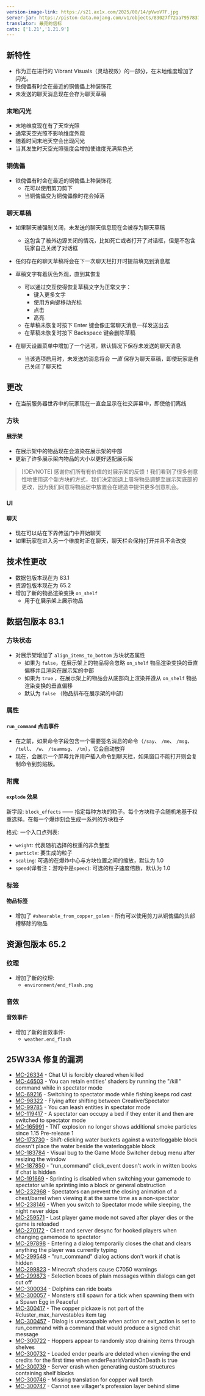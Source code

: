 ```yaml
---
version-image-link: https://s21.ax1x.com/2025/08/14/pVwoV7F.jpg
server-jar: https://piston-data.mojang.com/v1/objects/83027f72aa7957837aeeaef499c67105583d0928/server.jar
translator: 最亮的信标
cats: ['1.21','1.21.9']
---
```

## 新特性

- 作为正在进行的 Vibrant Visuals（灵动视效）的一部分，在末地维度增加了闪光。
- 铁傀儡有时会在最近的铜傀儡上种装饰花
- 未发送的聊天消息现在会存为聊天草稿

### 末地闪光

- 末地维度现在有了天空光照
- 通常天空光照不影响维度外观
- 随着时间末地天空会出现闪光
- 当其发生时天空光照强度会增加使维度充满紫色光

### 铜傀儡

- 铁傀儡有时会在最近的铜傀儡上种装饰花
  - 花可以使用剪刀剪下
  - 当铜傀儡变为铜傀儡像时花会掉落

### 聊天草稿

- 如果聊天被强制关闭，未发送的聊天信息现在会被存为聊天草稿
  - 这包含了被外边源关闭的情况，比如死亡或者打开了对话框，但是不包含玩家自己关闭了对话框

- 任何存在的聊天草稿将会在下一次聊天栏打开时提前填充到消息框
- 草稿文字有着灰色外观，直到其恢复
  - 可以通过交互使得恢复草稿文字为正常文字：
    - 键入更多文字
    - 使用方向键移动光标
    - 点击
    - 高亮
  - 在草稿未恢复时按下 Enter 键会像正常聊天消息一样发送出去
  - 在草稿未恢复时按下 Backspace 键会删除草稿


- 在聊天设置菜单中增加了一个选项，默认情况下保存未发送的聊天消息
  - 当该选项启用时，未发送的消息将会 _一直_ 保存为聊天草稿，即使玩家是自己关闭了聊天栏


## 更改

- 在当前服务器世界中的玩家现在一直会显示在社交屏幕中，即使他们离线

### 方块

#### 展示架

- 在展示架中的物品现在会渲染在展示架的中部
- 更新了许多展示架内物品的大小以更好适配展示架

> [!DEVNOTE] 感谢你们所有有价值的对展示架的反馈！我们看到了很多创意性地使用这个新方块的方式，我们决定回退上周将物品调整至展示架底部的更改，因为我们同意将物品居中放置会在建造中提供更多创意机会。


### UI

#### 聊天

- 现在可以站在下界传送门中开始聊天
- 如果玩家在进入另一个维度时正在聊天，聊天栏会保持打开并且不会改变

## 技术性更改

- 数据包版本现在为 83.1
- 资源包版本现在为 65.2
- 增加了新的物品渲染变换 `on_shelf`
  - 用于在展示架上展示物品



## 数据包版本 83.1

### 方块状态

- 对展示架增加了 `align_items_to_bottom` 方块状态属性
  - 如果为 `false`，在展示架上的物品将会忽略 `on_shelf` 物品渲染变换的垂直偏移并且渲染在展示架的中部
  - 如果为 `true` ，在展示架上的物品会从底部向上渲染并遵从 `on_shelf` 物品渲染变换的垂直偏移
  - 默认为 `false` （物品排布在展示架的中部）


### 属性

#### `run_command` 点击事件

- 在之前，如果命令字段包含一个需要签名消息的命令（`/say`、 `/me`、 `/msg`、 `/tell`、 `/w`、 `/teammsg`、 `/tm`），它会自动放弃
- 现在，会展示一个屏幕允许用户插入命令到聊天栏，如果窗口不能打开则会复制命令到剪贴板。

### 附魔

#### `explode` 效果

新字段: `block_effects` —— 指定每种方块的粒子。每个方块粒子会随机地基于权重选择。在每一个爆炸刻会生成一系列的方块粒子

格式: 一个入口点列表:

- `weight`: 代表随机选择的权重的非负整型
- `particle`: 要生成的粒子
- `scaling`: 可选的在爆炸中心与方块位置之间的缩放，默认为 1.0
- `speed`(译者注：游戏中是`speec`): 可选的粒子速度倍数，默认为 1.0

### 标签

#### 物品标签

- 增加了 `#shearable_from_copper_golem` - 所有可以使用剪刀从铜傀儡的头部槽移除的物品

## 资源包版本 65.2

### 纹理

- 增加了新的纹理:
  - `environment/end_flash.png`


### 音效

#### 音效事件

- 增加了新的音效事件:
  - `weather.end_flash`


## 25W33A 修复的漏洞

- [MC-26334](https://bugs.mojang.com/browse/MC-26334) - Chat UI is forcibly cleared when killed
- [MC-46503](https://bugs.mojang.com/browse/MC-46503) - You can retain entities' shaders by running the "/kill" command while in spectator mode
- [MC-69216](https://bugs.mojang.com/browse/MC-69216) - Switching to spectator mode while fishing keeps rod cast
- [MC-98322](https://bugs.mojang.com/browse/MC-98322) - Flying after shifting between Creative/Spectator
- [MC-99785](https://bugs.mojang.com/browse/MC-99785) - You can leash entities in spectator mode
- [MC-119417](https://bugs.mojang.com/browse/MC-119417) - A spectator can occupy a bed if they enter it and then are switched to spectator mode
- [MC-165991](https://bugs.mojang.com/browse/MC-165991) - TNT explosion no longer shows additional smoke particles since 1.15 Pre-release 1
- [MC-173730](https://bugs.mojang.com/browse/MC-173730) - Shift-clicking water buckets against a waterloggable block doesn't place the water beside the waterloggable block
- [MC-183784](https://bugs.mojang.com/browse/MC-183784) - Visual bug to the Game Mode Switcher debug menu after resizing the window
- [MC-187850](https://bugs.mojang.com/browse/MC-187850) - "run_command" click_event doesn't work in written books if chat is hidden
- [MC-191669](https://bugs.mojang.com/browse/MC-191669) - Sprinting is disabled when switching your gamemode to spectator while sprinting into a block or general obstruction
- [MC-232968](https://bugs.mojang.com/browse/MC-232968) - Spectators can prevent the closing animation of a chest/barrel when viewing it at the same time as a non-spectator
- [MC-238146](https://bugs.mojang.com/browse/MC-238146) - When you switch to Spectator mode while sleeping, the night never skips
- [MC-259571](https://bugs.mojang.com/browse/MC-259571) - Last player game mode not saved after player dies or the game is reloaded
- [MC-270172](https://bugs.mojang.com/browse/MC-270172) - Client and server desync for hooked players when changing gamemode to spectator
- [MC-297898](https://bugs.mojang.com/browse/MC-297898) - Entering a dialog temporarily closes the chat and clears anything the player was currently typing
- [MC-299548](https://bugs.mojang.com/browse/MC-299548) - "run_command" dialog actions don't work if chat is hidden
- [MC-299823](https://bugs.mojang.com/browse/MC-299823) - Minecraft shaders cause C7050 warnings
- [MC-299873](https://bugs.mojang.com/browse/MC-299873) - Selection boxes of plain messages within dialogs can get cut off
- [MC-300034](https://bugs.mojang.com/browse/MC-300034) - Dolphins can ride boats
- [MC-300057](https://bugs.mojang.com/browse/MC-300057) - Monsters still spawn for a tick when spawning them with a Spawn Egg in Peaceful
- [MC-300417](https://bugs.mojang.com/browse/MC-300417) - The copper pickaxe is not part of the #cluster_max_harvestables item tag
- [MC-300457](https://bugs.mojang.com/browse/MC-300457) - Dialog is unescapable when action or exit_action is set to run_command with a command that would produce a signed chat message
- [MC-300722](https://bugs.mojang.com/browse/MC-300722) - Hoppers appear to randomly stop draining items through shelves
- [MC-300732](https://bugs.mojang.com/browse/MC-300732) - Loaded ender pearls are deleted when viewing the end credits for the first time when enderPearlsVanishOnDeath is true
- [MC-300739](https://bugs.mojang.com/browse/MC-300739) - Server crash when generating custom structures containing shelf blocks
- [MC-300746](https://bugs.mojang.com/browse/MC-300746) - Missing translation for copper wall torch
- [MC-300747](https://bugs.mojang.com/browse/MC-300747) - Cannot see villager's profession layer behind slime